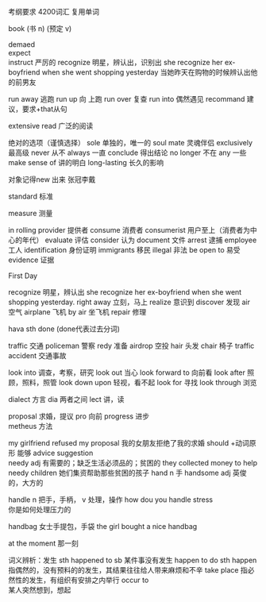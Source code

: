 考纲要求
4200词汇
复用单词

book      (书 n) (预定 v)

demaed  
expect   
instruct  严厉的
recognize 明星，辨认出，识别出
she recognize her ex-boyfriend when she went shopping yesterday
当她昨天在购物的时候辨认出他的前男友

run away    逃跑
run up 向   上跑
run over    复查
run into    偶然遇见
recommand   建议，要求+that从句

extensive read 广泛的阅读

绝对的选项（谨慎选择）
sole        单独的，唯一的
soul mate   灵魂伴侣
exclusively 最高级
never       从不
always      一直
conclude    得出结论
no longer   不在
any         一些
make sense of   讲的明白
long-lasting    长久的影响

对象记得new 出来
张冠李戴

 
standard     标准

measure      测量
  
in rolling 
provider     提供者
consume      消费者
consumerist  用户至上（消费者为中心的年代）
evaluate     评估
consider     认为
document     文件 
arrest       逮捕
employee     工人
identification     身份证明
immigrants         移民
illegal            非法
be open to         易受
evidence           证据
 


First Day

recognize     明星，辨认出
she recognize her ex-boyfriend when she went shopping yesterday. 
right away     立刻，马上
realize        意识到
discover       发现
air            空气
airplane       飞机 
by air         坐飞机
repair         修理

hava sth done     (done代表过去分词)

traffic         交通
policeman       警察
redy            准备
airdrop         空投
hair            头发
chair           椅子
traffic accident 交通事故

look into        调查，考察，研究
look out         当心
look forward to  向前看
look after       照顾，照料，照管
look down upon   轻视，看不起
look for         寻找
look through     浏览


dialect          方言
dia              两者之间
lect             讲，读
 
proposal         求婚，提议
pro              向前
progress         进步  
metheus          方法
           
my girlfriend refused my proposal
我的女朋友拒绝了我的求婚
should +动词原形              能够
advice
suggestion  
needy          adj           有需要的；缺乏生活必须品的；贫困的
they collected money to help needy children
她们集资帮助那些贫困的孩子
hand            n            手
handsome        adj          英俊的，大方的

handle          n            把手，手柄，
                v            处理，操作
how dou you handle stress       
你是如何处理压力的

handbag                      女士手提包，手袋
the girl bought a nice handbag

at the moment 那一刻


词义辨析：发生
sth happened to sb       某件事没有发生
happen to do sth         happen指偶然的，没有预料的的发生，其结果往往给人带来麻烦和不辛
take place 
指必然性的发生，有组织有安排之内举行
occur to  
某人突然想到，想起  









 